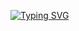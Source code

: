 <a href="https://git.io/typing-svg"><img src="https://readme-typing-svg.demolab.com?font=Fira+Code&pause=1000&width=435&lines=%3E+Hi+my+name+is+Kozim;%3E+%F0%9F%92%BB+Android+developer+(Java%2C+Kotlin)" alt="Typing SVG" /></a>
